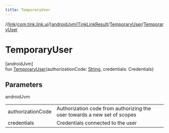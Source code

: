 ```yaml
---
title: TemporaryUser
---
```

//[link](../../../../index.html)/[com.tink.link.ui](../../index.html)/[[androidJvm]TinkLinkResult](../index.html)/[TemporaryUser](index.html)/[TemporaryUser](-temporary-user.html)



# TemporaryUser



[androidJvm]\
fun [TemporaryUser](-temporary-user.html)(authorizationCode: [String](https://kotlinlang.org/api/latest/jvm/stdlib/kotlin/-string/index.html), credentials: Credentials)



## Parameters


androidJvm

| | |
|---|---|
| authorizationCode | Authorization code from authorizing the user towards a new set of scopes |
| credentials | Credentials connected to the user |




